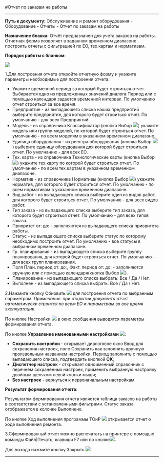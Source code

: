 ﻿#Отчет по заказам на работы

----------

**Путь к документу**:  Обслуживание и ремонт оборудования - Оборудование - Отчеты - Отчет по заказам на работы

**Назначение бланка**: Отчёт предназначен для учета заказов на работы. Отчетная форма позволяет в заданном временном диапазоне построить отчеты с фильтрацией по ЕО, тех.картам и нормативам.

**Порядок работы с бланком**:

![](topic:Repair.Repair.AddFiles.Screenshot_11060.jpg)

1.Для построения отчета откройте отчетную форму и укажите параметры необходимые для построения отчета:

- Укажите временной период за который будет строиться отчет. Выбирается одно из предложенных значений диалога Период или с помощью календаря задается временной интервал.  По умолчанию отчет строиться за все время.
- Предприятие - из выпадающего списка наших предприятий выберите предприятие, для которого будет строиться отчет. По умолчанию - для всех  Предприятий.
- Модель - из справочника Классификатор (кнопка Выбор  ![](topic:Repair.Repair.AddFiles.Btn_select.png)) укажите модель или группу моделей, по которой будет строиться отчет. По умолчанию - по всем моделям в указанном временном диапазоне.
- Единица оборудования - из реестра оборудования (кнопка Выбор ![](topic:Repair.Repair.AddFiles.Btn_select.png)) выберите единицу оборудования для которой будет строиться отчет. По умолчанию - для всех  ЕО.
- Тех. карта - из справочника Технологические карты (кнопка Выбор ![](topic:Repair.Repair.AddFiles.Btn_select.png)) укажите тех.карту по которой будет строиться отчет. По умолчанию - по всем тех.картам в указанном временном диапазоне.
- Норматив - из справочника Нормативы (кнопка Выбор ![](topic:Repair.Repair.AddFiles.Btn_select.png)) укажите норматив, для которого будет строиться отчет. По умолчанию - по всем нормативам в указанном временном диапазоне.
- Вид работ - из выпадающего списка выберите один из видов работ, для которого будет строиться отчет. По умолчанию - для всех  видов работ.
- Тип заказа - из выпадающего списка выберите тип заказа, для которого будет строиться отчет. По умолчанию - для всех  типов заказа.
- Приоритет от: до: - заполняются из выпадающего списка приоритета работы.
- Статус - из выпадающего списка выберите статус по которому необходимо построить отчет. По умолчанию - все статусы в выбранном временном диапазоне.
- Гр. планирования - из выпадающего списка выберите группу планирования, для которой будет строиться отчет. По умолчанию - для всех групп планирования.
- Поля План. период от: до:, Факт. период от: до: - заполняются вручную или с помощью календаря(кнопка Выбор ![](topic:Repair.Repair.AddFiles.Btn_select.png)).
- Планирование - из выпадающего списка выбрать: Все / Да / Нет.
- Выполнен - из выпадающего списка выбрать: Все / Да / Нет.

2.Нажмите кнопку Обновить   ![](topic:Repair.Repair.AddFiles.Btn_Refresh.png) для построения отчета по выбранным параметрам. *Примечание: при открытии документа отчет автоматически строится по всем ЕО и параметрам за все время эксплуатации.*

По кнопке Настройки ![](topic:Repair.Repair.AddFiles.Btn_settings.png) в окно сообщения выводятся параметры формирования отчета.

По кнопке **Управление именованными настройками** ![](topic:Repair.Repair.AddFiles.Btn_Settings_menager.png):
- **Сохранить настройки** -  открывает диалоговое окно Ввод для сохранения настроек, поле Сохранить как заполнить вручную произвольным названием настройки, Период заполнить с помощью выпадающего списка, подтвердить кнопкой **ОК**;
- **Диспетчер настроек** - открывает одноименный справочник с перечнем сохраненных настроек, применить  выбранную настройку двойным щелчком левой кнопки мыши;
- **Без настроек** - вернуться к первоначальным настройкам.


**Результат формирования отчета:**

Результатом  формирования  отчета является  таблица заказов на работы в соответствии с установленными фильтрами. Статус заказа отображается в колонке Выполнено.

По кнопке Ход выполнения программы ТОиР ![](topic:Repair.Repair.AddFiles.Btn_Graf.png) открывается отчет о ходе выполнения ремонта.

3.Сформированный отчет можно распечатать на принтере с помощью команды Файл|Печать, клавиши F7 или по кнопке![](topic:Repair.Repair.AddFiles.Btn_OK.png). 

Для выхода нажмите кнопку Закрыть ![](topic:Repair.Repair.AddFiles.BtnCloseCancel.png). 



----------